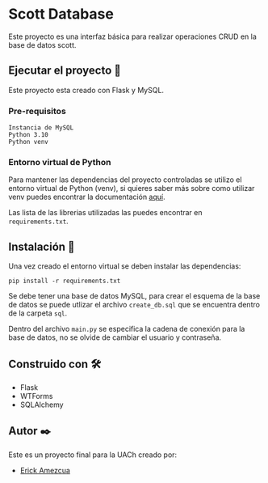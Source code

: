# Scott Database
Este proyecto es una interfaz básica para realizar operaciones CRUD en la base de datos scott.

## Ejecutar el proyecto 🚀
Este proyecto esta creado con Flask y MySQL.

### Pre-requisitos
    Instancia de MySQL
    Python 3.10
    Python venv

### Entorno virtual de Python
Para mantener las dependencias del proyecto controladas se utilizo el entorno virtual de Python (venv),
si quieres saber más sobre como utilizar venv puedes encontrar la documentación [aquí](https://docs.python.org/3/library/venv.html).

Las lista de las librerias utilizadas las puedes encontrar en ```requirements.txt```.

## Instalación 🔧
Una vez creado el entorno virtual se deben instalar las dependencias:

    pip install -r requirements.txt

Se debe tener una base de datos MySQL, para crear el esquema de la base de datos se puede utlizar el archivo ````create_db.sql```` que se encuentra dentro de la carpeta ````sql````.

Dentro del archivo ````main.py```` se especifica la cadena de conexión para la base de datos, no se olvide de cambiar el usuario y contraseña.

## Construido con 🛠️
- Flask
- WTForms
- SQLAlchemy

## Autor ✒️
Este es un proyecto final para la UACh creado por:
- [Erick Amezcua](https://gist.github.com/Orick08)